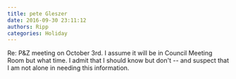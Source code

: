 ```yaml
---
title: pete Gleszer
date: 2016-09-30 23:11:12
authors: Ripp
categories: Holiday
---
```


 Re: P&amp;Z meeting on October 3rd.  I assume it will be in Council Meeting Room but what time.
I admit that I should know but don't -- and suspect that I am not alone in needing this information.